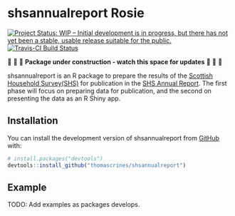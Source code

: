 
<!-- README.md is generated from README.Rmd. Please edit that file -->

# shsannualreport Rosie

<!-- badges: start -->

[![Project Status: WIP – Initial development is in progress, but there
has not yet been a stable, usable release suitable for the
public.](https://www.repostatus.org/badges/latest/wip.svg)](https://www.repostatus.org/#wip)
[![Travis-CI Build
Status](https://api.travis-ci.org/thomascrines/shsannualreport.svg?branch=master)](https://travis-ci.org/thomascrines/shsannualreport)
<!-- badges: end -->

:construction: :construction: :construction: **Package under
construction - watch this space for updates** :construction:
:construction: :construction:

shsannualreport is an R package to prepare the results of the [Scottish
Household Survey(SHS)](https://www2.gov.scot/Topics/Statistics/16002)
for publication in the [SHS Annual
Report](https://www2.gov.scot/Topics/Statistics/16002/PublicationAnnual).
The first phase will focus on preparing data for publication, and the
second on presenting the data as an R Shiny app.

## Installation

You can install the development version of shsannualreport from
[GitHub](https://github.com/) with:

``` r
# install.packages("devtools")
devtools::install_github("thomascrines/shsannualreport")
```

## Example

TODO: Add examples as packages develops.
